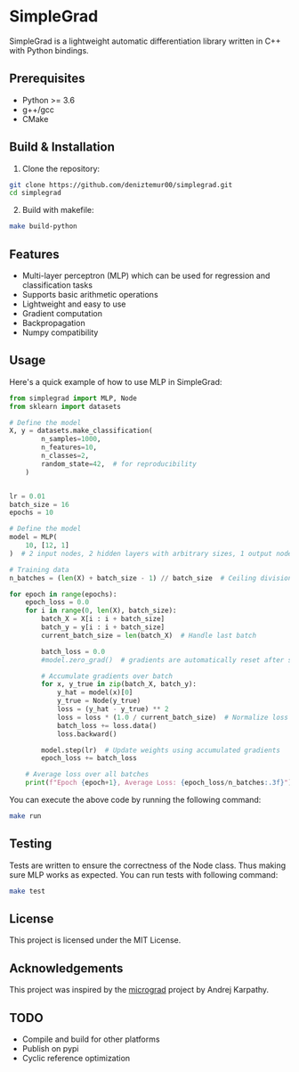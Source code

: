 # SimpleGrad

SimpleGrad is a lightweight automatic differentiation library written in C++ with Python bindings.


## Prerequisites

- Python >= 3.6
- g++/gcc
- CMake

## Build & Installation

1. Clone the repository:
```bash
git clone https://github.com/deniztemur00/simplegrad.git
cd simplegrad
```
2. Build with makefile:
```bash
make build-python
```
## Features

- Multi-layer perceptron (MLP) which can be used for regression and classification tasks
- Supports basic arithmetic operations
- Lightweight and easy to use
- Gradient computation
- Backpropagation
- Numpy compatibility


## Usage

Here's a quick example of how to use MLP in SimpleGrad:

```python
from simplegrad import MLP, Node
from sklearn import datasets

# Define the model
X, y = datasets.make_classification(
        n_samples=1000,
        n_features=10,
        n_classes=2,
        random_state=42,  # for reproducibility
    )


lr = 0.01
batch_size = 16
epochs = 10

# Define the model
model = MLP(
    10, [12, 1]
)  # 2 input nodes, 2 hidden layers with arbitrary sizes, 1 output node

# Training data
n_batches = (len(X) + batch_size - 1) // batch_size  # Ceiling division

for epoch in range(epochs):
    epoch_loss = 0.0
    for i in range(0, len(X), batch_size):
        batch_X = X[i : i + batch_size]
        batch_y = y[i : i + batch_size]
        current_batch_size = len(batch_X)  # Handle last batch

        batch_loss = 0.0
        #model.zero_grad()  # gradients are automatically reset after step function

        # Accumulate gradients over batch
        for x, y_true in zip(batch_X, batch_y):
            y_hat = model(x)[0]
            y_true = Node(y_true)
            loss = (y_hat - y_true) ** 2
            loss = loss * (1.0 / current_batch_size)  # Normalize loss
            batch_loss += loss.data()
            loss.backward()

        model.step(lr)  # Update weights using accumulated gradients
        epoch_loss += batch_loss

    # Average loss over all batches
    print(f"Epoch {epoch+1}, Average Loss: {epoch_loss/n_batches:.3f}")
```
You can execute the above code by running the following command:
```bash
make run
```

## Testing
Tests are written to ensure the correctness of the Node class. Thus making sure MLP works as expected. You can run tests with following command:
```bash
make test
```
## License

This project is licensed under the MIT License.

## Acknowledgements

This project was inspired by the [micrograd](https://github.com/karpathy/micrograd) project by Andrej Karpathy. 

## TODO

 - Compile and build for other platforms
 - Publish on pypi
 - Cyclic reference optimization


